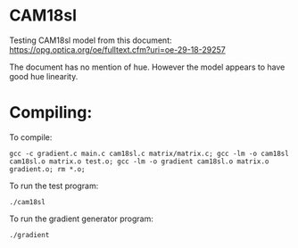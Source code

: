 # CAM18sl
Testing CAM18sl model from this document: https://opg.optica.org/oe/fulltext.cfm?uri=oe-29-18-29257

The document has no mention of hue. However the model appears to have good hue linearity.

# Compiling:

To compile:
```
gcc -c gradient.c main.c cam18sl.c matrix/matrix.c; gcc -lm -o cam18sl cam18sl.o matrix.o test.o; gcc -lm -o gradient cam18sl.o matrix.o gradient.o; rm *.o;
```

To run the test program:
```
./cam18sl
```

To run the gradient generator program:
```
./gradient
```
